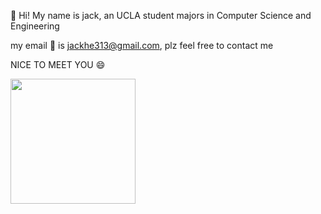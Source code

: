 :wave: Hi! My name is jack, an UCLA student majors in Computer Science and Engineering

my email :email: is jackhe313@gmail.com, plz feel free to contact me  

NICE TO MEET YOU :smile:

<img src=https://user-images.githubusercontent.com/94516810/202824831-81bcfbd2-ce20-4537-8fc6-338dae5944c3.jpeg style="width:200px;"/>


